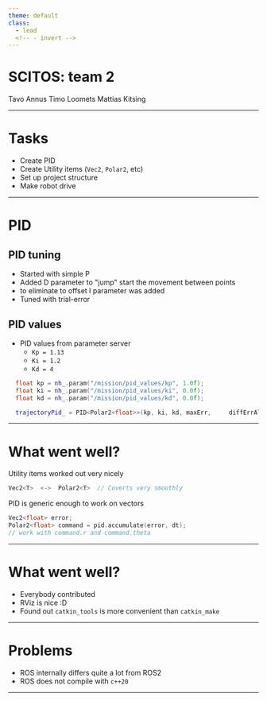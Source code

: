 ```yaml
---
theme: default
class:
  - lead
  <!-- - invert -->
---
```


# SCITOS: team 2

Tavo Annus
Timo Loomets
Mattias Kitsing

---

# Tasks

- Create PID
- Create Utility items (`Vec2`, `Polar2`, etc)
- Set up project structure
- Make robot drive

---

# PID
## PID tuning
- Started with simple P
- Added D parameter to "jump" start the movement between points
- to eliminate to offset I parameter was added
- Tuned with trial-error


## PID values
- PID values from parameter server
  - `Kp = 1.13`
  - `Ki = 1.2`
  - `Kd = 4`

```cpp
  float kp = nh_.param("/mission/pid_values/kp", 1.0f);
  float ki = nh_.param("/mission/pid_values/ki", 0.0f);
  float kd = nh_.param("/mission/pid_values/kd", 0.0f);
```

```cpp
  trajectoryPid_ = PID<Polar2<float>>(kp, ki, kd, maxErr,     diffErrAlpha);
```

---

# What went well?
Utility items worked out very nicely
```cpp
Vec2<T>  <->  Polar2<T>  // Coverts very smoothly
```
PID is generic enough to work on vectors
```cpp
Vec2<float> error;
Polar2<float> command = pid.accumulate(error, dt);
// work with command.r and command.theta
```

--- 
# What went well?
- Everybody contributed
- RViz is nice :D
- Found out `catkin_tools` is more convenient than `catkin_make`

---
# Problems
- ROS internally differs quite a lot from ROS2
- ROS does not compile with `c++20`

---
